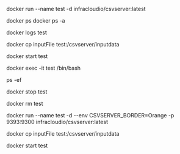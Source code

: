 docker run --name test -d infracloudio/csvserver:latest

docker ps
docker ps -a

docker logs test

docker cp inputFile test:/csvserver/inputdata


docker start test

docker exec -it test /bin/bash

ps -ef

docker stop test

docker rm test

docker run --name test -d --env CSVSERVER_BORDER=Orange -p 9393:9300 infracloudio/csvserver:latest

docker cp inputFile test:/csvserver/inputdata

docker start test
